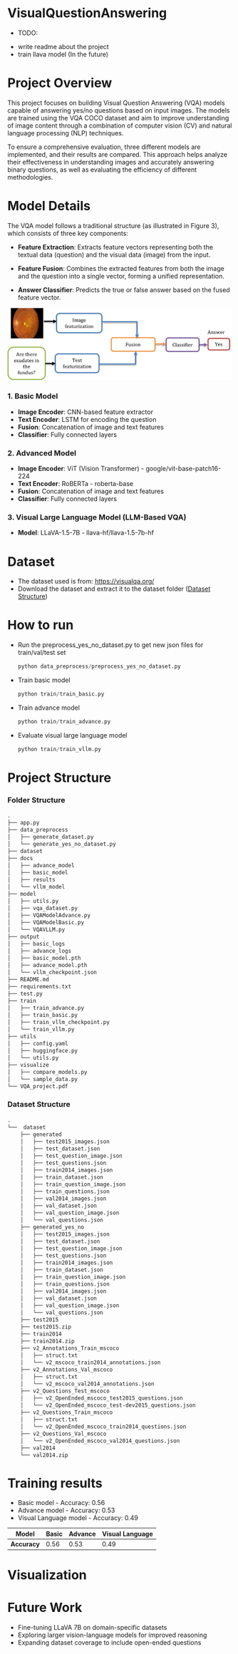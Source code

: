 # VisualQuestionAnswering

- TODO: 
+ write readme about the project
+ train llava model (In the future)

# Project Overview
This project focuses on building Visual Question Answering (VQA) models capable of answering yes/no questions based on input images. 
The models are trained using the VQA COCO dataset and aim to improve understanding of image content through a combination of computer vision (CV) and natural language processing (NLP) techniques.

To ensure a comprehensive evaluation, three different models are implemented, and their results are compared. 
This approach helps analyze their effectiveness in understanding images and accurately answering binary questions, as well as evaluating the efficiency of different methodologies.

# Model Details

The VQA model follows a traditional structure (as illustrated in Figure 3), which consists of three key components:

- **Feature Extraction**: Extracts feature vectors representing both the textual data (question) and the visual data (image) from the input.

- **Feature Fusion**: Combines the extracted features from both the image and the question into a single vector, forming a unified representation.

- **Answer Classifier**: Predicts the true or false answer based on the fused feature vector.

![Figure1](docs/infor/The-Overall-VQA-Structure.png)

### 1. Basic Model

- **Image Encoder**: CNN-based feature extractor
- **Text Encoder**: LSTM for encoding the question
- **Fusion**: Concatenation of image and text features
- **Classifier**: Fully connected layers

### 2. Advanced Model

- **Image Encoder**: ViT (Vision Transformer) - google/vit-base-patch16-224
- **Text Encoder**: RoBERTa - roberta-base
- **Fusion**: Concatenation of image and text features
- **Classifier**: Fully connected layers

### 3. Visual Large Language Model (LLM-Based VQA)

- **Model**: LLaVA-1.5-7B - llava-hf/llava-1.5-7b-hf

# Dataset
- The dataset used is from: https://visualqa.org/
- Download the dataset and extract it to the dataset folder ([Dataset Structure](#dataset-structure))

# How to run


+ Run the preprocess_yes_no_dataset.py to get new json files for train/val/test set

    ```python
    python data_preprocess/preprocess_yes_no_dataset.py
    ```

+ Train basic model

    ```python
    python train/train_basic.py
    ```

+ Train advance model

    ```python
    python train/train_advance.py
    ```

+ Evaluate visual large language model

    ```python
    python train/train_vllm.py
    ```
# Project Structure
###  Folder Structure
```
.
├── app.py
├── data_preprocess
│   ├── generate_dataset.py
│   └── generate_yes_no_dataset.py
├── dataset
├── docs
│   ├── advance_model
│   ├── basic_model
│   ├── results
│   └── vllm_model
├── model
│   ├── utils.py
│   ├── vqa_dataset.py
│   ├── VQAModelAdvance.py
│   ├── VQAModelBasic.py
│   └── VQAVLLM.py
├── output
│   ├── basic_logs
│   ├── advance_logs
│   ├── basic_model.pth
│   ├── advance_model.pth
│   └── vllm_checkpoint.json
├── README.md
├── requirements.txt
├── test.py
├── train
│   ├── train_advance.py
│   ├── train_basic.py
│   ├── train_vllm_checkpoint.py
│   └── train_vllm.py
├── utils
│   ├── config.yaml
│   ├── huggingface.py
│   └── utils.py
├── visualize
│   ├── compare_models.py
│   └── sample_data.py
└── VQA_project.pdf
```

### Dataset Structure
```
.
└──  dataset
    ├── generated
    │   ├── test2015_images.json
    │   ├── test_dataset.json
    │   ├── test_question_image.json
    │   ├── test_questions.json
    │   ├── train2014_images.json
    │   ├── train_dataset.json
    │   ├── train_question_image.json
    │   ├── train_questions.json
    │   ├── val2014_images.json
    │   ├── val_dataset.json
    │   ├── val_question_image.json
    │   └── val_questions.json
    ├── generated_yes_no
    │   ├── test2015_images.json
    │   ├── test_dataset.json
    │   ├── test_question_image.json
    │   ├── test_questions.json
    │   ├── train2014_images.json
    │   ├── train_dataset.json
    │   ├── train_question_image.json
    │   ├── train_questions.json
    │   ├── val2014_images.json
    │   ├── val_dataset.json
    │   ├── val_question_image.json
    │   └── val_questions.json
    ├── test2015
    ├── test2015.zip
    ├── train2014
    ├── train2014.zip
    ├── v2_Annotations_Train_mscoco
    │   ├── struct.txt
    │   └── v2_mscoco_train2014_annotations.json
    ├── v2_Annotations_Val_mscoco
    │   ├── struct.txt
    │   └── v2_mscoco_val2014_annotations.json
    ├── v2_Questions_Test_mscoco
    │   ├── v2_OpenEnded_mscoco_test2015_questions.json
    │   └── v2_OpenEnded_mscoco_test-dev2015_questions.json
    ├── v2_Questions_Train_mscoco
    │   ├── struct.txt
    │   └── v2_OpenEnded_mscoco_train2014_questions.json
    ├── v2_Questions_Val_mscoco
    │   └── v2_OpenEnded_mscoco_val2014_questions.json
    ├── val2014
    └── val2014.zip
```

# Training results
- Basic model - Accuracy: 0.56
- Advance model - Accuracy: 0.53
- Visual Language model - Accuracy: 0.49

| **Model**   | **Basic** | **Advance** | **Visual Language** |
|-------------|-----------|-------------|---------------------|
| **Accuracy**| 0.56      | 0.53        | 0.49                |

# Visualization


# Future Work

- Fine-tuning LLaVA 7B on domain-specific datasets
- Exploring larger vision-language models for improved reasoning
- Expanding dataset coverage to include open-ended questions